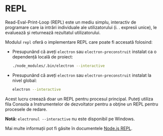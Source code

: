 # REPL

Read-Eval-Print-Loop (REPL) este un mediu simplu, interactiv de programare care ia intrări individuale ale utilizatorului (i. . expresii unice), le evaluează și returnează rezultatul utilizatorului.

Modulul `repl` oferă o implementare REPL care poate fi accesată folosind:

* Presupunând că aveți `electron` sau `electron-preconstruit` instalat ca o dependență locală de proiect:

  ```sh
  ./node_modules/.bin/electron --interactive
  ```
* Presupunând că aveți `electron` sau `electron-preconstruit` instalat la nivel global:

  ```sh
  electron --interactive
  ```

Acest lucru creează doar un REPL pentru procesul principal. Puteţi utiliza fila Consola a Instrumentelor de dezvoltator pentru a obţine un REPL pentru procesele de redare.

**Notă:** `electronul --interactive` nu este disponibil pe Windows.

Mai multe informații pot fi găsite în documentele [Node.js REPL](https://nodejs.org/dist/latest/docs/api/repl.html).
